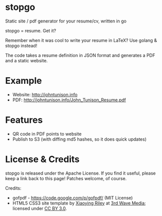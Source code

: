 # stopgo
Static site / pdf generator for your resume/cv, written in go

stopgo = resume.  Get it?

Remember when it was cool to write your resume in LaTeX?  Use golang & stopgo instead!

The code takes a resume definition in JSON format and generates a PDF and a static website.

# Example

* Website:  http://johntunison.info
* PDF:  http://johntunison.info/John_Tunison_Resume.pdf

# Features
* QR code in PDF points to website
* Publish to S3 (with diffing md5 hashes, so it does quick updates)

# License & Credits

stopgo is released under the Apache License. If you find it useful, please keep a link back to this page! Patches welcome, of course.

Credits:
* gofpdf - https://code.google.com/p/gofpdf/ (MIT License)
* HTML5 CSS3 site template by [Xiaoying Riley](https://www.linkedin.com/in/xiaoying) at [3rd Wave Media](http://themes.3rdwavemedia.com/); licensed under [CC BY 3.0](http://creativecommons.org/licenses/by/3.0/).

